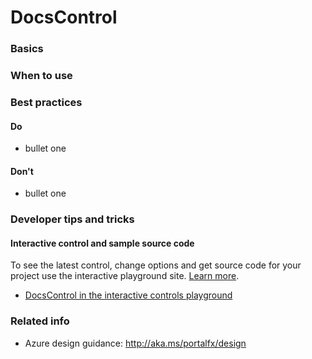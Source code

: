 ﻿# DocsControl

 
<a name="basics"></a>
### Basics


<!-- TODO get an IMAGE to embed here -->

<!-- TODO get an SAMPLE CODE to embed here -->

 
<a name="when-to-use"></a>
### When to use


 
<a name="best-practices"></a>
### Best practices


<a name="best-practices-do"></a>
#### Do

* bullet one


<a name="best-practices-don-t"></a>
#### Don&#39;t

* bullet one



 
<a name="developer-tips-and-tricks"></a>
### Developer tips and tricks



<a name="developer-tips-and-tricks-interactive-control-and-sample-source-code"></a>
#### Interactive control and sample source code
To see the latest control, change options and get source code for your project use the interactive playground site.  [Learn more](./top-extensions-controls-playground.md).

*  <a href="https://ms.portal.azure.com/?Microsoft_Azure_Playground=true#blade/Microsoft_Azure_Playground/ControlsIndexBlade/DocsControl_create_Playground" target="_blank">DocsControl in the interactive controls playground</a>

 


 
<a name="related-info"></a>
### Related info

* Azure design guidance:  http://aka.ms/portalfx/design


